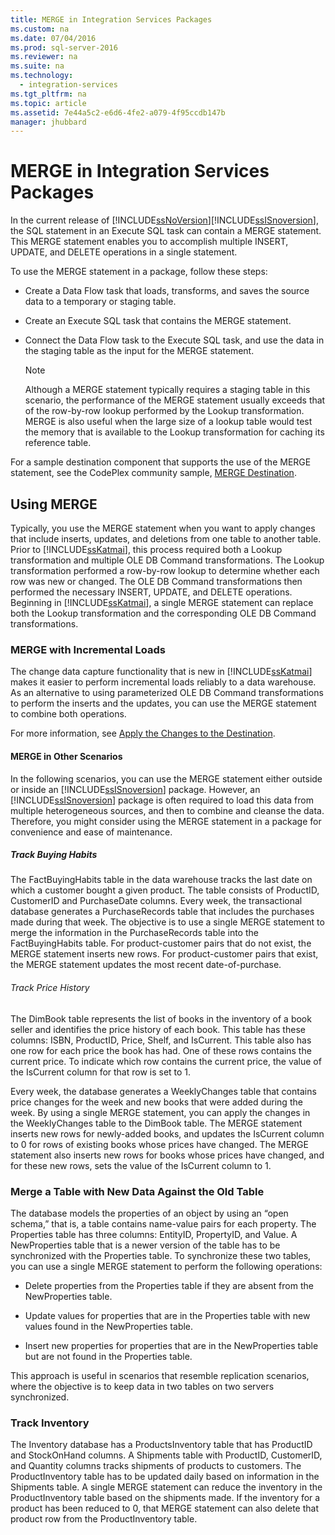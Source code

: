 ```yaml
---
title: MERGE in Integration Services Packages
ms.custom: na
ms.date: 07/04/2016
ms.prod: sql-server-2016
ms.reviewer: na
ms.suite: na
ms.technology: 
  - integration-services
ms.tgt_pltfrm: na
ms.topic: article
ms.assetid: 7e44a5c2-e6d6-4fe2-a079-4f95ccdb147b
manager: jhubbard
---
```

# MERGE in Integration Services Packages
In the current release of [!INCLUDE[ssNoVersion](../../Topics/TopicNameContainA/includes/ssNoVersion_md.md)][!INCLUDE[ssISnoversion](../../Topics/TopicNameContainA/includes/ssISnoversion_md.md)], the SQL statement in an Execute SQL task can contain a MERGE statement. This MERGE statement enables you to accomplish multiple INSERT, UPDATE, and DELETE operations in a single statement.  
  
 To use the MERGE statement in a package, follow these steps:  
  
-   Create a Data Flow task that loads, transforms, and saves the source data to a temporary or staging table.  
  
-   Create an Execute SQL task that contains the MERGE statement.  
  
-   Connect the Data Flow task to the Execute SQL task, and use the data in the staging table as the input for the MERGE statement.  
  
    > [!NOTE]  
    >  Although a MERGE statement typically requires a staging table in this scenario, the performance of the MERGE statement usually exceeds that of the row-by-row lookup performed by the Lookup transformation. MERGE is also useful when the large size of a lookup table would test the memory that is available to the Lookup transformation for caching its reference table.  
  
 For a sample destination component that supports the use of the MERGE statement, see the CodePlex community sample, [MERGE Destination](http://go.microsoft.com/fwlink/?LinkId=141215).  
  
## Using MERGE  
 Typically, you use the MERGE statement when you want to apply changes that include inserts, updates, and deletions from one table to another table. Prior to [!INCLUDE[ssKatmai](../../Topics/TopicNameContainA/includes/ssKatmai_md.md)], this process required both a Lookup transformation and multiple OLE DB Command transformations. The Lookup transformation performed a row-by-row lookup to determine whether each row was new or changed. The OLE DB Command transformations then performed the necessary INSERT, UPDATE, and DELETE operations. Beginning in [!INCLUDE[ssKatmai](../../Topics/TopicNameContainA/includes/ssKatmai_md.md)], a single MERGE statement can replace both the Lookup transformation and the corresponding OLE DB Command transformations.  
  
### MERGE with Incremental Loads  
 The change data capture functionality that is new in [!INCLUDE[ssKatmai](../../Topics/TopicNameContainA/includes/ssKatmai_md.md)] makes it easier to perform incremental loads reliably to a data warehouse. As an alternative to using parameterized OLE DB Command transformations to perform the inserts and the updates, you can use the MERGE statement to combine both operations.  
  
 For more information, see [Apply the Changes to the Destination](../../Topics/TopicNameNotContainA/Apply-the-Changes-to-the-Destination.md).  
  
#### MERGE in Other Scenarios  
 In the following scenarios, you can use the MERGE statement either outside or inside an [!INCLUDE[ssISnoversion](../../Topics/TopicNameContainA/includes/ssISnoversion_md.md)] package. However, an [!INCLUDE[ssISnoversion](../../Topics/TopicNameContainA/includes/ssISnoversion_md.md)] package is often required to load this data from multiple heterogeneous sources, and then to combine and cleanse the data. Therefore, you might consider using the MERGE statement in a package for convenience and ease of maintenance.  
  
##### Track Buying Habits  
 The FactBuyingHabits table in the data warehouse tracks the last date on which a customer bought a given product. The table consists of ProductID, CustomerID and PurchaseDate columns. Every week, the transactional database generates a PurchaseRecords table that includes the purchases made during that week. The objective is to use a single MERGE statement to merge the information in the PurchaseRecords table into the FactBuyingHabits table. For product-customer pairs that do not exist, the MERGE statement inserts new rows. For product-customer pairs that exist, the MERGE statement updates the most recent date-of-purchase.  
  
###### Track Price History  
 The DimBook table represents the list of books in the inventory of a book seller and identifies the price history of each book. This table has these columns: ISBN, ProductID, Price, Shelf, and IsCurrent. This table also has one row for each price the book has had. One of these rows contains the current price. To indicate which row contains the current price, the value of the IsCurrent column for that row is set to 1.  
  
 Every week, the database generates a WeeklyChanges table that contains price changes for the week and new books that were added during the week. By using a single MERGE statement, you can apply the changes in the WeeklyChanges table to the DimBook table. The MERGE statement inserts new rows for newly-added books, and updates the IsCurrent column to 0 for rows of existing books whose prices have changed. The MERGE statement also inserts new rows for books whose prices have changed, and for these new rows, sets the value of the IsCurrent column to 1.  
  
### Merge a Table with New Data Against the Old Table  
 The database models the properties of an object by using an “open schema,” that is, a table contains name-value pairs for each property. The Properties table has three columns: EntityID, PropertyID, and Value. A NewProperties table that is a newer version of the table has to be synchronized with the Properties table. To synchronize these two tables, you can use a single MERGE statement to perform the following operations:  
  
-   Delete properties from the Properties table if they are absent from the NewProperties table.  
  
-   Update values for properties that are in the Properties table with new values found in the NewProperties table.  
  
-   Insert new properties for properties that are in the NewProperties table but are not found in the Properties table.  
  
 This approach is useful in scenarios that resemble replication scenarios, where the objective is to keep data in two tables on two servers synchronized.  
  
### Track Inventory  
 The Inventory database has a ProductsInventory table that has ProductID and StockOnHand columns. A Shipments table with ProductID, CustomerID, and Quantity columns tracks shipments of products to customers. The ProductInventory table has to be updated daily based on information in the Shipments table. A single MERGE statement can reduce the inventory in the ProductInventory table based on the shipments made. If the inventory for a product has been reduced to 0, that MERGE statement can also delete that product row from the ProductInventory table.